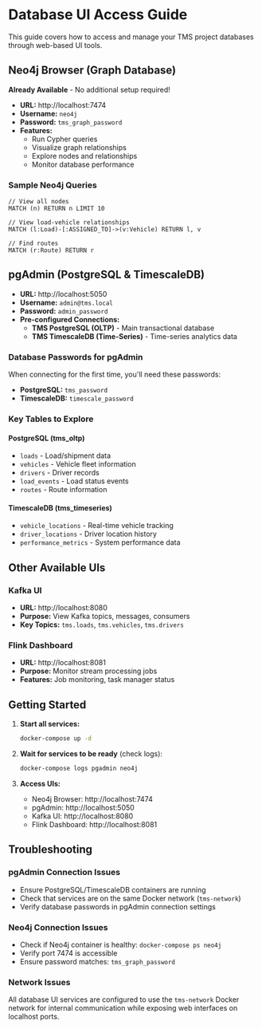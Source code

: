 # Database UI Access Guide

This guide covers how to access and manage your TMS project databases through web-based UI tools.

## Neo4j Browser (Graph Database)

**Already Available** - No additional setup required!

- **URL:** http://localhost:7474
- **Username:** `neo4j`
- **Password:** `tms_graph_password`
- **Features:**
  - Run Cypher queries
  - Visualize graph relationships
  - Explore nodes and relationships
  - Monitor database performance

### Sample Neo4j Queries
```cypher
// View all nodes
MATCH (n) RETURN n LIMIT 10

// View load-vehicle relationships
MATCH (l:Load)-[:ASSIGNED_TO]->(v:Vehicle) RETURN l, v

// Find routes
MATCH (r:Route) RETURN r
```

## pgAdmin (PostgreSQL & TimescaleDB)

- **URL:** http://localhost:5050
- **Username:** `admin@tms.local`
- **Password:** `admin_password`
- **Pre-configured Connections:**
  - **TMS PostgreSQL (OLTP)** - Main transactional database
  - **TMS TimescaleDB (Time-Series)** - Time-series analytics data

### Database Passwords for pgAdmin
When connecting for the first time, you'll need these passwords:
- **PostgreSQL:** `tms_password`
- **TimescaleDB:** `timescale_password`

### Key Tables to Explore

#### PostgreSQL (tms_oltp)
- `loads` - Load/shipment data
- `vehicles` - Vehicle fleet information
- `drivers` - Driver records
- `load_events` - Load status events
- `routes` - Route information

#### TimescaleDB (tms_timeseries)
- `vehicle_locations` - Real-time vehicle tracking
- `driver_locations` - Driver location history
- `performance_metrics` - System performance data

## Other Available UIs

### Kafka UI
- **URL:** http://localhost:8080
- **Purpose:** View Kafka topics, messages, consumers
- **Key Topics:** `tms.loads`, `tms.vehicles`, `tms.drivers`

### Flink Dashboard
- **URL:** http://localhost:8081
- **Purpose:** Monitor stream processing jobs
- **Features:** Job monitoring, task manager status

## Getting Started

1. **Start all services:**
   ```bash
   docker-compose up -d
   ```

2. **Wait for services to be ready** (check logs):
   ```bash
   docker-compose logs pgadmin neo4j
   ```

3. **Access UIs:**
   - Neo4j Browser: http://localhost:7474
   - pgAdmin: http://localhost:5050
   - Kafka UI: http://localhost:8080
   - Flink Dashboard: http://localhost:8081

## Troubleshooting

### pgAdmin Connection Issues
- Ensure PostgreSQL/TimescaleDB containers are running
- Check that services are on the same Docker network (`tms-network`)
- Verify database passwords in pgAdmin connection settings

### Neo4j Connection Issues
- Check if Neo4j container is healthy: `docker-compose ps neo4j`
- Verify port 7474 is accessible
- Ensure password matches: `tms_graph_password`

### Network Issues
All database UI services are configured to use the `tms-network` Docker network for internal communication while exposing web interfaces on localhost ports.
